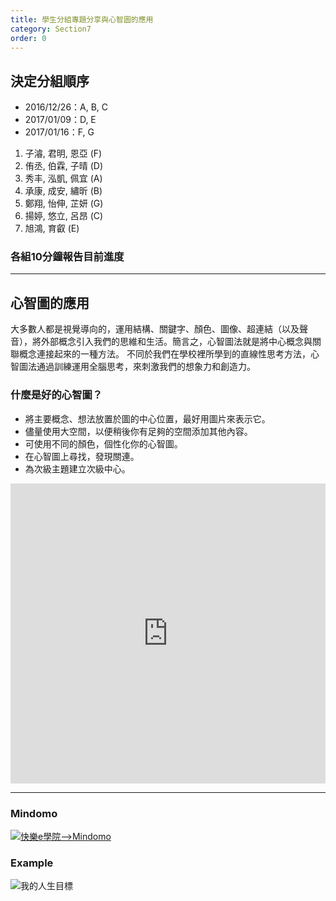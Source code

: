 ```yaml
---
title: 學生分組專題分享與心智圖的應用
category: Section7
order: 0
---
```



## 決定分組順序
+ 2016/12/26：A, B, C
+ 2017/01/09：D, E
+ 2017/01/16：F, G

1. 子濬, 君明, 恩亞 (F)
2. 侑丞, 伯霖, 子晴 (D)
3. 秀丰, 泓凱, 佩宜 (A)
4. 承康, 成安, 繡昕 (B)
5. 鄭翔, 怡伸, 芷妍 (G)
6. 揚婷, 悠立, 呂昂 (C)
7. 旭鴻, 育叡 (E)

### 各組10分鐘報告目前進度


---

## 心智圖的應用

大多數人都是視覺導向的，運用結構、關鍵字、顏色、圖像、超連結（以及聲音），將外部概念引入我們的思維和生活。簡言之，心智圖法就是將中心概念與關聯概念連接起來的一種方法。 不同於我們在學校裡所學到的直線性思考方法，心智圖法通過訓練運用全腦思考，來刺激我們的想象力和創造力。

### 什麼是好的心智圖？
+ 將主要概念、想法放置於圖的中心位置，最好用圖片來表示它。
+ 儘量使用大空間，以便稍後你有足夠的空間添加其他內容。
+ 可使用不同的顏色，個性化你的心智圖。
+ 在心智圖上尋找，發現關連。
+ 為次級主題建立次級中心。

<iframe width="100%" height="480" src="https://www.youtube.com/embed/oYuBYBU2lHc?list=PLXcl1Gvx2pAtE5_Th4J33ypO5uYL72rmT" frameborder="0" allowfullscreen></iframe>

---

### Mindomo
[![快樂e學院-->Mindomo](/icixin/images/lessons/mindomo.png)](http://std.ilc.edu.tw/)

### Example
![我的人生目標](/icixin/images/lessons/goalofmylife.png)